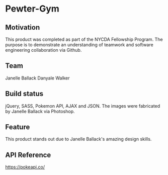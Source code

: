 # Pewter-Gym


## Motivation
This product was completed as part of the NYCDA Fellowship Program.  The purpose is to demonstrate an understanding of teamwork and software engineering collaboration via Github.

## Team
Janelle Ballack
Danyale Walker

## Build status
jQuery, SASS, Pokemon API, AJAX and JSON. The images were fabricated by Janelle Ballack via Photoshop. 
 
## Feature
This product stands out due to Janelle Ballack's amazing design skills.  
 
## API Reference
https://pokeapi.co/
